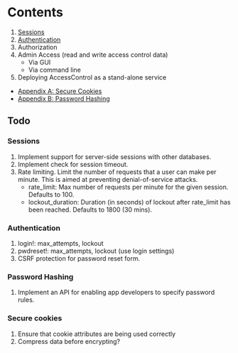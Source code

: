 # Contents

1. [Sessions](Sessions.md)
2. [Authentication](Authentication.md)
3. Authorization
4. Admin Access (read and write access control data)
    - Via GUI
    - Via command line
5. Deploying AccessControl as a stand-alone service

- [Appendix A: Secure Cookies](SecureCookies.md)
- [Appendix B: Password Hashing](PasswordHash.md)


## Todo

### Sessions
1. Implement support for server-side sessions with other databases.
2. Implement check for session timeout.
3. Rate limiting. Limit the number of requests that a user can make per minute. This is aimed at preventing denial-of-service attacks.
    - rate_limit:       Max number of requests per minute for the given session. Defaults to 100.
    - lockout_duration: Duration (in seconds) of lockout after rate_limit has been reached. Defaults to 1800 (30 mins).

### Authentication
1. login!: max_attempts, lockout
2. pwdreset!: max_attempts, lockout (use login settings)
3. CSRF protection for password reset form.

### Password Hashing
1. Implement an API for enabling app developers to specify password rules.

### Secure cookies
1. Ensure that cookie attributes are being used correctly
2. Compress data before encrypting?
